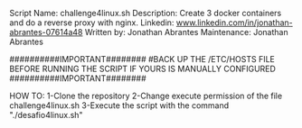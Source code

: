 Script Name: challenge4linux.sh
Description: Create 3 docker containers and do a reverse proxy with nginx.
Linkedin: www.linkedin.com/in/jonathan-abrantes-07614a48
Written by: Jonathan Abrantes
Maintenance: Jonathan Abrantes

##########IMPORTANT########
#BACK UP THE /ETC/HOSTS FILE BEFORE RUNNING THE SCRIPT IF YOURS IS MANUALLY CONFIGURED
##########IMPORTANT########

HOW TO:
1-Clone the repository
2-Change execute permission of the file challenge4linux.sh
3-Execute the script with the command "./desafio4linux.sh"
